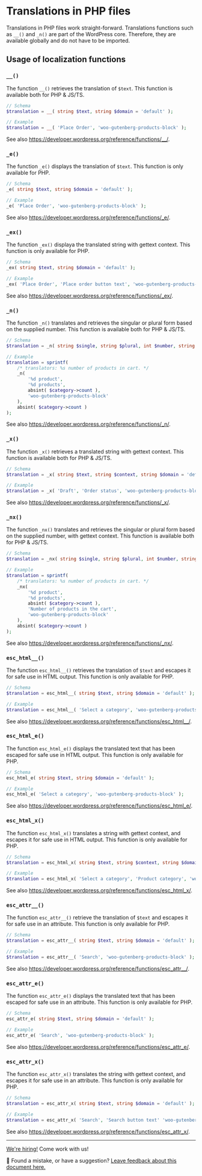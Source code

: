 # Translations in PHP files

Translations in PHP files work straight-forward. Translations functions such as `__()` and `_n()` are part of the WordPress core. Therefore, they are available globally and do not have to be imported.

## Usage of localization functions

### `__()`

The function `__()` retrieves the translation of `$text`. This function is available both for PHP & JS/TS.

```php
// Schema
$translation = __( string $text, string $domain = 'default' );

// Example
$translation = __( 'Place Order', 'woo-gutenberg-products-block' );
```

See also <https://developer.wordpress.org/reference/functions/__/>.

### `_e()`

The function `_e()` displays the translation of `$text`. This function is only available for PHP.

```php
// Schema
_e( string $text, string $domain = 'default' );

// Example
_e( 'Place Order', 'woo-gutenberg-products-block' );
```

See also <https://developer.wordpress.org/reference/functions/_e/>.

### `_ex()`

The function `_ex()` displaya the translated string with gettext context. This function is only available for PHP.

```php
// Schema
_ex( string $text, string $domain = 'default' );

// Example
_ex( 'Place Order', 'Place order button text', 'woo-gutenberg-products-block' );
```

See also <https://developer.wordpress.org/reference/functions/_ex/>.

### `_n()`

The function `_n()` translates and retrieves the singular or plural form based on the supplied number. This function is available both for PHP & JS/TS.

```php
// Schema
$translation = _n( string $single, string $plural, int $number, string $domain = 'default' );

// Example
$translation = sprintf(
    /* translators: %s number of products in cart. */
    _n(
        '%d product',
        '%d products',
        absint( $category->count ),
        'woo-gutenberg-products-block'
    ),
    absint( $category->count )
);
```

See also <https://developer.wordpress.org/reference/functions/_n/>.

### `_x()`

The function `_x()` retrieves a translated string with gettext context. This function is available both for PHP & JS/TS.

```php
// Schema
$translation = _x( string $text, string $context, string $domain = 'default' );

// Example
$translation = _x( 'Draft', 'Order status', 'woo-gutenberg-products-block' );
```

See also <https://developer.wordpress.org/reference/functions/_x/>.

### `_nx()`

The function `_nx()` translates and retrieves the singular or plural form based on the supplied number, with gettext context. This function is available both for PHP & JS/TS.

```php
// Schema
$translation = _nx( string $single, string $plural, int $number, string $context, string $domain = 'default' );

// Example
$translation = sprintf(
    /* translators: %s number of products in cart. */
    _nx(
        '%d product',
        '%d products',
        absint( $category->count ),
        'Number of products in the cart',
        'woo-gutenberg-products-block'
    ),
    absint( $category->count )
);
```

See also <https://developer.wordpress.org/reference/functions/_nx/>.

### `esc_html__()`

The function `esc_html__()` retrieves the translation of `$text` and escapes it for safe use in HTML output. This function is only available for PHP.

```php
// Schema
$translation = esc_html__( string $text, string $domain = 'default' );

// Example
$translation = esc_html__( 'Select a category', 'woo-gutenberg-products-block' );
```

See also <https://developer.wordpress.org/reference/functions/esc_html__/>.

### `esc_html_e()`

The function `esc_html_e()` displays the translated text that has been escaped for safe use in HTML output. This function is only available for PHP.

```php
// Schema
esc_html_e( string $text, string $domain = 'default' );

// Example
esc_html_e( 'Select a category', 'woo-gutenberg-products-block' );
```

See also <https://developer.wordpress.org/reference/functions/esc_html_e/>.

### `esc_html_x()`

The function `esc_html_x()` translates a string with gettext context, and escapes it for safe use in HTML output. This function is only available for PHP.

```php
// Schema
$translation = esc_html_x( string $text, string $context, string $domain = 'default' );

// Example
$translation = esc_html_x( 'Select a category', 'Product category', 'woo-gutenberg-products-block' );
```

See also <https://developer.wordpress.org/reference/functions/esc_html_x/>.

### `esc_attr__()`

The function `esc_attr__()` retrieve the translation of `$text` and escapes it for safe use in an attribute. This function is only available for PHP.

```php
// Schema
$translation = esc_attr__( string $text, string $domain = 'default' );

// Example
$translation = esc_attr__( 'Search', 'woo-gutenberg-products-block' );
```

See also <https://developer.wordpress.org/reference/functions/esc_attr__/>.

### `esc_attr_e()`

The function `esc_attr_e()` displays the translated text that has been escaped for safe use in an attribute. This function is only available for PHP.

```php
// Schema
esc_attr_e( string $text, string $domain = 'default' );

// Example
esc_attr_e( 'Search', 'woo-gutenberg-products-block' );
```

See also <https://developer.wordpress.org/reference/functions/esc_attr_e/>.

### `esc_attr_x()`

The function `esc_attr_x()` translates the string with gettext context, and escapes it for safe use in an attribute. This function is only available for PHP.

```php
// Schema
$translation = esc_attr_x( string $text, string $domain = 'default' );

// Example
$translation = esc_attr_x( 'Search', 'Search button text' 'woo-gutenberg-products-block' );
```

See also <https://developer.wordpress.org/reference/functions/esc_attr_x/>.

<!-- FEEDBACK -->

---

[We're hiring!](https://woocommerce.com/careers/) Come work with us!

🐞 Found a mistake, or have a suggestion? [Leave feedback about this document here.](https://github.com/woocommerce/woocommerce-blocks/issues/new?assignees=&labels=type%3A+documentation&template=--doc-feedback.md&title=Feedback%20on%20./docs/testing/README.md)

<!-- /FEEDBACK -->
